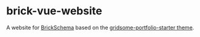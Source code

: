 # brick-vue-website

A website for [BrickSchema](https://brick.andrew.cmu.edu) based on the [gridsome-portfolio-starter theme](https://github.com/drehimself/gridsome-portfolio-starter).